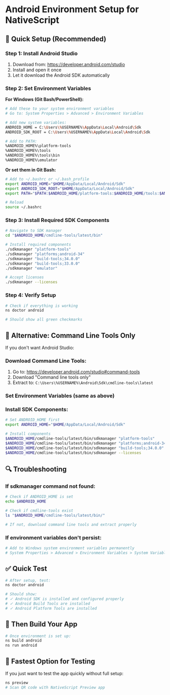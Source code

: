 # Android Environment Setup for NativeScript

## 🎯 **Quick Setup (Recommended)**

### **Step 1: Install Android Studio**
1. Download from: https://developer.android.com/studio
2. Install and open it once
3. Let it download the Android SDK automatically

### **Step 2: Set Environment Variables**

**For Windows (Git Bash/PowerShell):**
```bash
# Add these to your system environment variables
# Go to: System Properties > Advanced > Environment Variables

# Add new system variables:
ANDROID_HOME = C:\Users\%USERNAME%\AppData\Local\Android\Sdk
ANDROID_SDK_ROOT = C:\Users\%USERNAME%\AppData\Local\Android\Sdk

# Add to PATH:
%ANDROID_HOME%\platform-tools
%ANDROID_HOME%\tools
%ANDROID_HOME%\tools\bin
%ANDROID_HOME%\emulator
```

**Or set them in Git Bash:**
```bash
# Add to ~/.bashrc or ~/.bash_profile
export ANDROID_HOME="$HOME/AppData/Local/Android/Sdk"
export ANDROID_SDK_ROOT="$HOME/AppData/Local/Android/Sdk"
export PATH="$PATH:$ANDROID_HOME/platform-tools:$ANDROID_HOME/tools:$ANDROID_HOME/tools/bin:$ANDROID_HOME/emulator"

# Reload
source ~/.bashrc
```

### **Step 3: Install Required SDK Components**
```bash
# Navigate to SDK manager
cd "$ANDROID_HOME/cmdline-tools/latest/bin"

# Install required components
./sdkmanager "platform-tools"
./sdkmanager "platforms;android-34"
./sdkmanager "build-tools;34.0.0"
./sdkmanager "build-tools;33.0.0"
./sdkmanager "emulator"

# Accept licenses
./sdkmanager --licenses
```

### **Step 4: Verify Setup**
```bash
# Check if everything is working
ns doctor android

# Should show all green checkmarks
```

## 🚀 **Alternative: Command Line Tools Only**

If you don't want Android Studio:

### **Download Command Line Tools:**
1. Go to: https://developer.android.com/studio#command-tools
2. Download "Command line tools only"
3. Extract to: `C:\Users\%USERNAME%\Android\Sdk\cmdline-tools\latest`

### **Set Environment Variables (same as above)**

### **Install SDK Components:**
```bash
# Set ANDROID_HOME first
export ANDROID_HOME="$HOME/AppData/Local/Android/Sdk"

# Install components
$ANDROID_HOME/cmdline-tools/latest/bin/sdkmanager "platform-tools"
$ANDROID_HOME/cmdline-tools/latest/bin/sdkmanager "platforms;android-34"
$ANDROID_HOME/cmdline-tools/latest/bin/sdkmanager "build-tools;34.0.0"
$ANDROID_HOME/cmdline-tools/latest/bin/sdkmanager --licenses
```

## 🔍 **Troubleshooting**

### **If sdkmanager command not found:**
```bash
# Check if ANDROID_HOME is set
echo $ANDROID_HOME

# Check if cmdline-tools exist
ls "$ANDROID_HOME/cmdline-tools/latest/bin/"

# If not, download command line tools and extract properly
```

### **If environment variables don't persist:**
```bash
# Add to Windows system environment variables permanently
# System Properties > Advanced > Environment Variables > System Variables
```

## ✅ **Quick Test**
```bash
# After setup, test:
ns doctor android

# Should show:
# ✓ Android SDK is installed and configured properly
# ✓ Android Build Tools are installed
# ✓ Android Platform Tools are installed
```

## 📱 **Then Build Your App**
```bash
# Once environment is set up:
ns build android
ns run android
```

## 🎯 **Fastest Option for Testing**
If you just want to test the app quickly without full setup:
```bash
ns preview
# Scan QR code with NativeScript Preview app
```